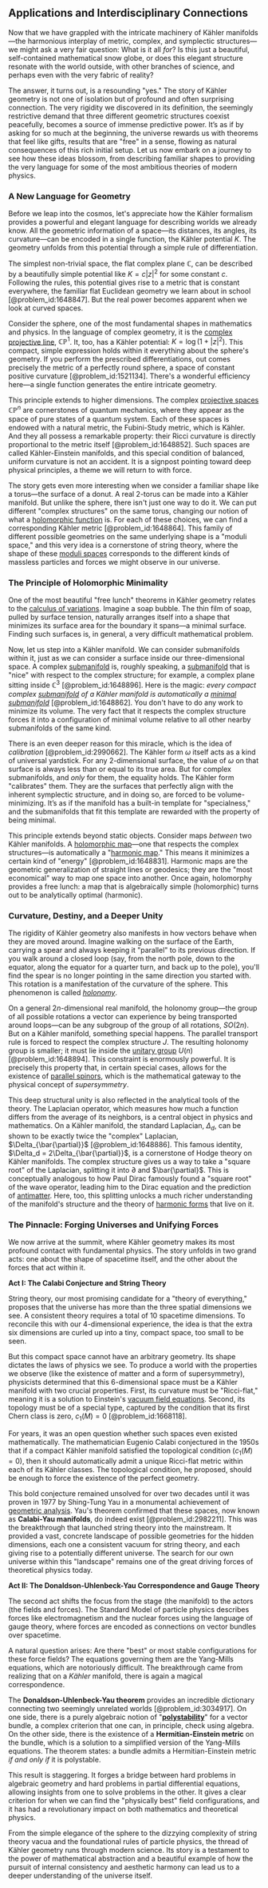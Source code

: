 ## Applications and Interdisciplinary Connections

Now that we have grappled with the intricate machinery of Kähler manifolds—the harmonious interplay of metric, complex, and symplectic structures—we might ask a very fair question: What is it all *for*? Is this just a beautiful, self-contained mathematical snow globe, or does this elegant structure resonate with the world outside, with other branches of science, and perhaps even with the very fabric of reality?

The answer, it turns out, is a resounding "yes." The story of Kähler geometry is not one of isolation but of profound and often surprising connection. The very rigidity we discovered in its definition, the seemingly restrictive demand that three different geometric structures coexist peacefully, becomes a source of immense predictive power. It’s as if by asking for so much at the beginning, the universe rewards us with theorems that feel like gifts, results that are "free" in a sense, flowing as natural consequences of this rich initial setup. Let us now embark on a journey to see how these ideas blossom, from describing familiar shapes to providing the very language for some of the most ambitious theories of modern physics.

### A New Language for Geometry

Before we leap into the cosmos, let's appreciate how the Kähler formalism provides a powerful and elegant language for describing worlds we already know. All the geometric information of a space—its distances, its angles, its curvature—can be encoded in a single function, the Kähler potential $K$. The geometry unfolds from this potential through a simple rule of differentiation.

The simplest non-trivial space, the flat complex plane $\mathbb{C}$, can be described by a beautifully simple potential like $K = c|z|^2$ for some constant $c$. Following the rules, this potential gives rise to a metric that is constant everywhere, the familiar flat Euclidean geometry we learn about in school [@problem_id:1648847]. But the real power becomes apparent when we look at curved spaces.

Consider the sphere, one of the most fundamental shapes in mathematics and physics. In the language of complex geometry, it is the [complex projective line](@article_id:276454), $\mathbb{CP}^1$. It, too, has a Kähler potential: $K = \log(1 + |z|^2)$. This compact, simple expression holds within it everything about the sphere's geometry. If you perform the prescribed differentiations, out comes precisely the metric of a perfectly round sphere, a space of constant positive curvature [@problem_id:1521134]. There's a wonderful efficiency here—a single function generates the entire intricate geometry.

This principle extends to higher dimensions. The complex [projective spaces](@article_id:157469) $\mathbb{CP}^n$ are cornerstones of quantum mechanics, where they appear as the space of pure states of a quantum system. Each of these spaces is endowed with a natural metric, the Fubini-Study metric, which is Kähler. And they all possess a remarkable property: their Ricci curvature is directly proportional to the metric itself [@problem_id:1648852]. Such spaces are called Kähler-Einstein manifolds, and this special condition of balanced, uniform curvature is not an accident. It is a signpost pointing toward deep physical principles, a theme we will return to with force.

The story gets even more interesting when we consider a familiar shape like a torus—the surface of a donut. A real 2-torus can be made into a Kähler manifold. But unlike the sphere, there isn't just one way to do it. We can put different "complex structures" on the same torus, changing our notion of what a [holomorphic function](@article_id:163881) is. For each of these choices, we can find a corresponding Kähler metric [@problem_id:1648864]. This family of different possible geometries on the same underlying shape is a "moduli space," and this very idea is a cornerstone of string theory, where the shape of these [moduli spaces](@article_id:159286) corresponds to the different kinds of massless particles and forces we might observe in our universe.

### The Principle of Holomorphic Minimality

One of the most beautiful "free lunch" theorems in Kähler geometry relates to the [calculus of variations](@article_id:141740). Imagine a soap bubble. The thin film of soap, pulled by surface tension, naturally arranges itself into a shape that minimizes its surface area for the boundary it spans—a minimal surface. Finding such surfaces is, in general, a very difficult mathematical problem.

Now, let us step into a Kähler manifold. We can consider submanifolds within it, just as we can consider a surface inside our three-dimensional space. A complex [submanifold](@article_id:261894) is, roughly speaking, a [submanifold](@article_id:261894) that is "nice" with respect to the complex structure; for example, a complex plane sitting inside $\mathbb{C}^3$ [@problem_id:1648896]. Here is the magic: *every compact complex [submanifold](@article_id:261894) of a Kähler manifold is automatically a [minimal submanifold](@article_id:200074)* [@problem_id:1648862]. You don't have to do any work to minimize its volume. The very fact that it respects the complex structure forces it into a configuration of minimal volume relative to all other nearby submanifolds of the same kind.

There is an even deeper reason for this miracle, which is the idea of *calibration* [@problem_id:2990662]. The Kähler form $\omega$ itself acts as a kind of universal yardstick. For any 2-dimensional surface, the value of $\omega$ on that surface is always less than or equal to its true area. But for complex submanifolds, and *only* for them, the equality holds. The Kähler form "calibrates" them. They are the surfaces that perfectly align with the inherent symplectic structure, and in doing so, are forced to be volume-minimizing. It’s as if the manifold has a built-in template for "specialness," and the submanifolds that fit this template are rewarded with the property of being minimal.

This principle extends beyond static objects. Consider maps *between* two Kähler manifolds. A [holomorphic map](@article_id:263676)—one that respects the complex structures—is automatically a "[harmonic map](@article_id:192067)." This means it minimizes a certain kind of "energy" [@problem_id:1648831]. Harmonic maps are the geometric generalization of straight lines or geodesics; they are the "most economical" way to map one space into another. Once again, holomorphy provides a free lunch: a map that is algebraically simple (holomorphic) turns out to be analytically optimal (harmonic).

### Curvature, Destiny, and a Deeper Unity

The rigidity of Kähler geometry also manifests in how vectors behave when they are moved around. Imagine walking on the surface of the Earth, carrying a spear and always keeping it "parallel" to its previous direction. If you walk around a closed loop (say, from the north pole, down to the equator, along the equator for a quarter turn, and back up to the pole), you'll find the spear is no longer pointing in the same direction you started with. This rotation is a manifestation of the curvature of the sphere. This phenomenon is called *[holonomy](@article_id:136557)*.

On a general $2n$-dimensional real manifold, the holonomy group—the group of all possible rotations a vector can experience by being transported around loops—can be any subgroup of the group of all rotations, $SO(2n)$. But on a Kähler manifold, something special happens. The parallel transport rule is forced to respect the complex structure $J$. The resulting holonomy group is smaller; it must lie inside the [unitary group](@article_id:138108) $U(n)$ [@problem_id:1648894]. This constraint is enormously powerful. It is precisely this property that, in certain special cases, allows for the existence of [parallel spinors](@article_id:189185), which is the mathematical gateway to the physical concept of *supersymmetry*.

This deep structural unity is also reflected in the analytical tools of the theory. The Laplacian operator, which measures how much a function differs from the average of its neighbors, is a central object in physics and mathematics. On a Kähler manifold, the standard Laplacian, $\Delta_d$, can be shown to be exactly twice the "complex" Laplacian, $\Delta_{\bar{\partial}}$ [@problem_id:1648886]. This famous identity, $\Delta_d = 2\Delta_{\bar{\partial}}$, is a cornerstone of Hodge theory on Kähler manifolds. The complex structure gives us a way to take a "square root" of the Laplacian, splitting it into $\partial$ and $\bar{\partial}$. This is conceptually analogous to how Paul Dirac famously found a "square root" of the wave operator, leading him to the Dirac equation and the prediction of [antimatter](@article_id:152937). Here, too, this splitting unlocks a much richer understanding of the manifold's structure and the theory of [harmonic forms](@article_id:192884) that live on it.

### The Pinnacle: Forging Universes and Unifying Forces

We now arrive at the summit, where Kähler geometry makes its most profound contact with fundamental physics. The story unfolds in two grand acts: one about the shape of spacetime itself, and the other about the forces that act within it.

**Act I: The Calabi Conjecture and String Theory**

String theory, our most promising candidate for a "theory of everything," proposes that the universe has more than the three spatial dimensions we see. A consistent theory requires a total of 10 spacetime dimensions. To reconcile this with our 4-dimensional experience, the idea is that the extra six dimensions are curled up into a tiny, compact space, too small to be seen.

But this compact space cannot have an arbitrary geometry. Its shape dictates the laws of physics we see. To produce a world with the properties we observe (like the existence of matter and a form of supersymmetry), physicists determined that this 6-dimensional space must be a Kähler manifold with two crucial properties. First, its curvature must be "Ricci-flat," meaning it is a solution to Einstein's [vacuum field equations](@article_id:266023). Second, its topology must be of a special type, captured by the condition that its first Chern class is zero, $c_1(M) = 0$ [@problem_id:1668118].

For years, it was an open question whether such spaces even existed mathematically. The mathematician Eugenio Calabi conjectured in the 1950s that if a compact Kähler manifold satisfied the topological condition ($c_1(M)=0$), then it should automatically admit a unique Ricci-flat metric within each of its Kähler classes. The topological condition, he proposed, should be enough to force the existence of the perfect geometry.

This bold conjecture remained unsolved for over two decades until it was proven in 1977 by Shing-Tung Yau in a monumental achievement of [geometric analysis](@article_id:157206). Yau's theorem confirmed that these spaces, now known as **Calabi-Yau manifolds**, do indeed exist [@problem_id:2982211]. This was the breakthrough that launched string theory into the mainstream. It provided a vast, concrete landscape of possible geometries for the hidden dimensions, each one a consistent vacuum for string theory, and each giving rise to a potentially different universe. The search for our own universe within this "landscape" remains one of the great driving forces of theoretical physics today.

**Act II: The Donaldson-Uhlenbeck-Yau Correspondence and Gauge Theory**

The second act shifts the focus from the stage (the manifold) to the actors (the fields and forces). The Standard Model of particle physics describes forces like electromagnetism and the nuclear forces using the language of gauge theory, where forces are encoded as connections on vector bundles over spacetime.

A natural question arises: Are there "best" or most stable configurations for these force fields? The equations governing them are the Yang-Mills equations, which are notoriously difficult. The breakthrough came from realizing that on a *Kähler* manifold, there is again a magical correspondence.

The **Donaldson-Uhlenbeck-Yau theorem** provides an incredible dictionary connecting two seemingly unrelated worlds [@problem_id:3034917]. On one side, there is a purely algebraic notion of "**[polystability](@article_id:193665)**" for a vector bundle, a complex criterion that one can, in principle, check using algebra. On the other side, there is the existence of a **Hermitian-Einstein metric** on the bundle, which is a solution to a simplified version of the Yang-Mills equations. The theorem states: a bundle admits a Hermitian-Einstein metric *if and only if* it is polystable.

This result is staggering. It forges a bridge between hard problems in algebraic geometry and hard problems in partial differential equations, allowing insights from one to solve problems in the other. It gives a clear criterion for when we can find the "physically best" field configurations, and it has had a revolutionary impact on both mathematics and theoretical physics.

From the simple elegance of the sphere to the dizzying complexity of string theory vacua and the foundational rules of particle physics, the thread of Kähler geometry runs through modern science. Its story is a testament to the power of mathematical abstraction and a beautiful example of how the pursuit of internal consistency and aesthetic harmony can lead us to a deeper understanding of the universe itself.